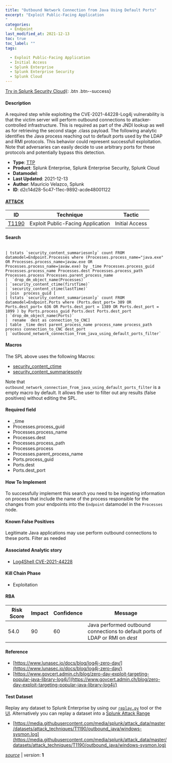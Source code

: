 ```yaml
---
title: "Outbound Network Connection from Java Using Default Ports"
excerpt: "Exploit Public-Facing Application
"
categories:
  - Endpoint
last_modified_at: 2021-12-13
toc: true
toc_label: ""
tags:

  - Exploit Public-Facing Application
  - Initial Access
  - Splunk Enterprise
  - Splunk Enterprise Security
  - Splunk Cloud
---
```




[Try in Splunk Security Cloud](https://www.splunk.com/en_us/cyber-security.html){: .btn .btn--success}

#### Description

A required step while exploiting the CVE-2021-44228-Log4j vulnerability is that the victim server will perform outbound connections to attacker-controlled infrastructure. This is required as part of the JNDI lookup as well as for retrieving the second stage .class payload. The following analytic identifies the Java process reaching out to default ports used by the LDAP and RMI protocols. This behavior could represent successfull exploitation. Note that adversaries can easily decide to use arbitrary ports for these protocols and potentially bypass this detection.

- **Type**: [TTP](https://github.com/splunk/security_content/wiki/object-Analytic-Types)
- **Product**: Splunk Enterprise, Splunk Enterprise Security, Splunk Cloud
- **Datamodel**: 
- **Last Updated**: 2021-12-13
- **Author**: Mauricio Velazco, Splunk
- **ID**: d2c14d28-5c47-11ec-9892-acde48001122


#### [ATT&CK](https://attack.mitre.org/)

| ID             | Technique        |  Tactic             |
| -------------- | ---------------- |-------------------- |
| [T1190](https://attack.mitre.org/techniques/T1190/) | Exploit Public-Facing Application | Initial Access |

#### Search

```

| tstats `security_content_summariesonly` count FROM datamodel=Endpoint.Processes where (Processes.process_name="java.exe" OR Processes.process_name=javaw.exe OR Processes.process_name=javaw.exe) by _time Processes.process_guid Processes.process_name Processes.dest Processes.process_path Processes.process Processes.parent_process_name 
|  `drop_dm_object_name(Processes)` 
| `security_content_ctime(firstTime)` 
| `security_content_ctime(lastTime)` 
| join  process_guid [
| tstats `security_content_summariesonly` count FROM datamodel=Endpoint.Ports where (Ports.dest_port= 389 OR Ports.dest_port= 636 OR Ports.dest_port = 1389 OR Ports.dest_port = 1099 ) by Ports.process_guid Ports.dest Ports.dest_port
| `drop_dm_object_name(Ports)` 
|  rename  dest as connection_to_CNC] 
| table _time dest parent_process_name process_name process_path process connection_to_CNC dest_port 
| `outbound_network_connection_from_java_using_default_ports_filter`
```

#### Macros
The SPL above uses the following Macros:
* [security_content_ctime](https://github.com/splunk/security_content/blob/develop/macros/security_content_ctime.yml)
* [security_content_summariesonly](https://github.com/splunk/security_content/blob/develop/macros/security_content_summariesonly.yml)

Note that `outbound_network_connection_from_java_using_default_ports_filter` is a empty macro by default. It allows the user to filter out any results (false positives) without editing the SPL.

#### Required field
* _time
* Processes.process_guid
* Processes.process_name
* Processes.dest
* Processes.process_path
* Processes.process
* Processes.parent_process_name
* Ports.process_guid
* Ports.dest
* Ports.dest_port


#### How To Implement
To successfully implement this search you need to be ingesting information on process that include the name of the process responsible for the changes from your endpoints into the `Endpoint` datamodel in the `Processes` node.

#### Known False Positives
Legitimate Java applications may use perform outbound connections to these ports. Filter as needed

#### Associated Analytic story
* [Log4Shell CVE-2021-44228](/stories/log4shell_cve-2021-44228)


#### Kill Chain Phase
* Exploitation



#### RBA

| Risk Score  | Impact      | Confidence   | Message      |
| ----------- | ----------- |--------------|--------------|
| 54.0 | 90 | 60 | Java performed outbound connections to default ports of LDAP or RMI on $dest$ |




#### Reference

* [https://www.lunasec.io/docs/blog/log4j-zero-day/](https://www.lunasec.io/docs/blog/log4j-zero-day/)
* [https://www.govcert.admin.ch/blog/zero-day-exploit-targeting-popular-java-library-log4j/](https://www.govcert.admin.ch/blog/zero-day-exploit-targeting-popular-java-library-log4j/)



#### Test Dataset
Replay any dataset to Splunk Enterprise by using our [`replay.py`](https://github.com/splunk/attack_data#using-replaypy) tool or the [UI](https://github.com/splunk/attack_data#using-ui).
Alternatively you can replay a dataset into a [Splunk Attack Range](https://github.com/splunk/attack_range#replay-dumps-into-attack-range-splunk-server)


* [https://media.githubusercontent.com/media/splunk/attack_data/master/datasets/attack_techniques/T1190/outbound_java/windows-sysmon.log](https://media.githubusercontent.com/media/splunk/attack_data/master/datasets/attack_techniques/T1190/outbound_java/windows-sysmon.log)



[*source*](https://github.com/splunk/security_content/tree/develop/detections/endpoint/outbound_network_connection_from_java_using_default_ports.yml) \| *version*: **1**